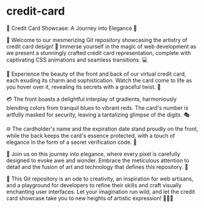 # credit-card
🌟 Credit Card Showcase: A Journey into Elegance 🌟

🎨 Welcome to our mesmerizing Git repository showcasing the artistry of credit card design! 🌈 Immerse yourself in the magic of web development as we present a stunningly crafted credit card representation, complete with captivating CSS animations and seamless transitions. 💻

🌌 Experience the beauty of the front and back of our virtual credit card, each exuding its charm and sophistication. Watch the card come to life as you hover over it, revealing its secrets with a graceful twist. 🚀

💳 The front boasts a delightful interplay of gradients, harmoniously blending colors from tranquil blues to vibrant reds. The card's number is artfully masked for security, leaving a tantalizing glimpse of the digits. 🎭

🌐 The cardholder's name and the expiration date stand proudly on the front, while the back keeps the card's essence protected, with a touch of elegance in the form of a secret verification code. 🔑

🎉 Join us on this journey into elegance, where every pixel is carefully designed to evoke awe and wonder. Embrace the meticulous attention to detail and the fusion of art and technology that defines this repository. 🌟

🎨 This Git repository is an ode to creativity, an inspiration for web artisans, and a playground for developers to refine their skills and craft visually enchanting user interfaces. Let your imagination run wild, and let the credit card showcase take you to new heights of artistic expression! 🌈🚀💡

